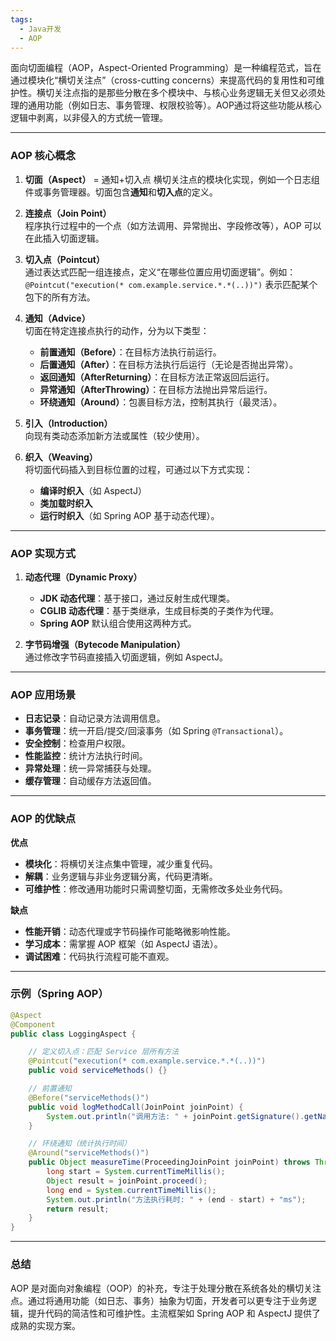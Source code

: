 ```yaml
---
tags:
  - Java开发
  - AOP
---
```

面向切面编程（AOP，Aspect-Oriented Programming）是一种编程范式，旨在通过模块化“横切关注点”（cross-cutting concerns）来提高代码的复用性和可维护性。横切关注点指的是那些分散在多个模块中、与核心业务逻辑无关但又必须处理的通用功能（例如日志、事务管理、权限校验等）。AOP通过将这些功能从核心逻辑中剥离，以非侵入的方式统一管理。

---

### **AOP 核心概念**
1. **切面（Aspect）**  = 通知+切入点
   横切关注点的模块化实现，例如一个日志组件或事务管理器。切面包含**通知**和**切入点**的定义。

2. **连接点（Join Point）**  
   程序执行过程中的一个点（如方法调用、异常抛出、字段修改等），AOP 可以在此插入切面逻辑。

3. **切入点（Pointcut）**  
   通过表达式匹配一组连接点，定义“在哪些位置应用切面逻辑”。例如：`@Pointcut("execution(* com.example.service.*.*(..))")` 表示匹配某个包下的所有方法。

4. **通知（Advice）**  
   切面在特定连接点执行的动作，分为以下类型：  
   - **前置通知（Before）**：在目标方法执行前运行。  
   - **后置通知（After）**：在目标方法执行后运行（无论是否抛出异常）。  
   - **返回通知（AfterReturning）**：在目标方法正常返回后运行。  
   - **异常通知（AfterThrowing）**：在目标方法抛出异常后运行。  
   - **环绕通知（Around）**：包裹目标方法，控制其执行（最灵活）。

5. **引入（Introduction）**  
   向现有类动态添加新方法或属性（较少使用）。

6. **织入（Weaving）**  
   将切面代码插入到目标位置的过程，可通过以下方式实现：  
   - **编译时织入**（如 AspectJ）  
   - **类加载时织入**  
   - **运行时织入**（如 Spring AOP 基于动态代理）。

---

### **AOP 实现方式**
1. **动态代理（Dynamic Proxy）**  
   - **JDK 动态代理**：基于接口，通过反射生成代理类。  
   - **CGLIB 动态代理**：基于类继承，生成目标类的子类作为代理。  
   - **Spring AOP** 默认组合使用这两种方式。

2. **字节码增强（Bytecode Manipulation）**  
   通过修改字节码直接插入切面逻辑，例如 AspectJ。

---

### **AOP 应用场景**
- **日志记录**：自动记录方法调用信息。  
- **事务管理**：统一开启/提交/回滚事务（如 Spring `@Transactional`）。  
- **安全控制**：检查用户权限。  
- **性能监控**：统计方法执行时间。  
- **异常处理**：统一异常捕获与处理。  
- **缓存管理**：自动缓存方法返回值。

---

### **AOP 的优缺点**
**优点**  
- **模块化**：将横切关注点集中管理，减少重复代码。  
- **解耦**：业务逻辑与非业务逻辑分离，代码更清晰。  
- **可维护性**：修改通用功能时只需调整切面，无需修改多处业务代码。

**缺点**  
- **性能开销**：动态代理或字节码操作可能略微影响性能。  
- **学习成本**：需掌握 AOP 框架（如 AspectJ 语法）。  
- **调试困难**：代码执行流程可能不直观。

---

### **示例（Spring AOP）**
```java
@Aspect
@Component
public class LoggingAspect {

    // 定义切入点：匹配 Service 层所有方法
    @Pointcut("execution(* com.example.service.*.*(..))")
    public void serviceMethods() {}

    // 前置通知
    @Before("serviceMethods()")
    public void logMethodCall(JoinPoint joinPoint) {
        System.out.println("调用方法: " + joinPoint.getSignature().getName());
    }

    // 环绕通知（统计执行时间）
    @Around("serviceMethods()")
    public Object measureTime(ProceedingJoinPoint joinPoint) throws Throwable {
        long start = System.currentTimeMillis();
        Object result = joinPoint.proceed();
        long end = System.currentTimeMillis();
        System.out.println("方法执行耗时: " + (end - start) + "ms");
        return result;
    }
}
```

---

### **总结**
AOP 是对面向对象编程（OOP）的补充，专注于处理分散在系统各处的横切关注点。通过将通用功能（如日志、事务）抽象为切面，开发者可以更专注于业务逻辑，提升代码的简洁性和可维护性。主流框架如 Spring AOP 和 AspectJ 提供了成熟的实现方案。